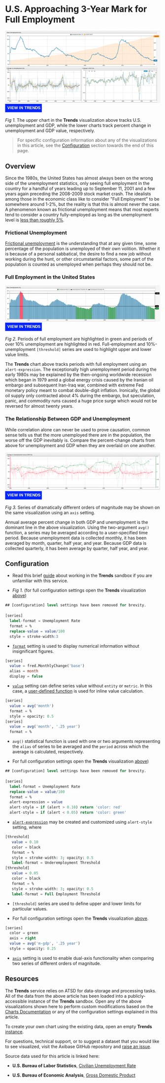 # U.S. Approaching 3-Year Mark for Full Employment

![](./images/unemp-title.png)
[![](./images/button-new.png)](https://trends.axibase.com/3a3b1c01#fullscreen)

*Fig 1.* The upper chart in the **Trends** visualization above tracks U.S. unemployment and GDP, while the lower charts track percent change in unemployment and GDP value, respectively.

> For specific configuration information about any of the visualizations in this article, see the [Configuration](#configuration) section towards the end of this page.

## Overview

Since the 1980s, the United States has almost always been on the wrong side of the unemployment statistics, only seeing full employment in the country for a handful of years leading up to September 11, 2001 and a few years again preceding the 2008-2009 stock market crash. The idealists among those in the economic class like to consider "Full Employment" to be somewhere around 1-2%, but the reality is that this is almost never the case. A phenomenon known as frictional unemployment means that most experts tend to consider a country fully-employed as long as the unemployment level is [less than roughly 5%](https://www.npr.org/2013/01/03/168508910/what-is-a-good-unemployment-number-really).

### Frictional Unemployment

[Frictional unemployment](https://www.economicshelp.org/blog/glossary/frictional-unemployment/) is the understanding that at any given time, some percentage of the population is unemployed of their own volition. Whether it is because of a personal sabbatical, the desire to find a new job without working during the hunt, or other circumstantial factors, some part of the population is counted as unemployed when perhaps they should not be.

### Full Employment in the United States

![](./images/full-10-employ.png)
[![](./images/button-new.png)](https://trends.axibase.com/39178867#fullscreen)

*Fig 2.* Periods of full employment are highlighted in green and periods of over 10% unemployment are highlighted in red. Full-employment and 10%-unemployment `[threshold]` series are used to highlight upper and lower value limits.

The **Trends** chart above tracks periods with full employment using an `alert-expression`. The exceptionally high unemployment period during the early 1980s may be explained by the then-ongoing worldwide recession which began in 1979 amid a global energy crisis caused by the Iranian oil embargo and subsequent Iran-Iraq war, combined with extreme Fed monetary policy meant to combat double-digit inflation. Ironically, the global oil supply only contracted about 4% during the embargo, but speculation, panic, and commodity runs caused a huge price surge which would not be reversed for almost twenty years.

### The Relationship Between GDP and Unemployment

While correlation alone can never be used to prove causation, common sense tells us that the more unemployed there are in the population, the worse off the GDP inevitably is. Compare the percent-change charts from above for unemployment and GDP when they are overlaid on one another.

![](./images/compare-emp-gdp.png)
[![](./images/button-new.png)](https://trends.axibase.com/2a9d8451#fullscreen)

*Fig 3.* Series of dramatically different orders of magnitude may be shown on the same visualization using an `axis` setting.

Annual average percent change in both GDP and unemployment is the dominant line in the above visualization. Using the two-argument `avg()` function, a series may be averaged according to a user-specified time period. Because unemployment data is collected monthly, it has been averaged by month, quarter, half year, and year. Because GDP data is collected quarterly, it has been average by quarter, half year, and year.

## Configuration

* Read this brief [guide](../../integrations/shared/trends.md) about working in the **Trends** sandbox if you are unfamiliar with this service.

* *Fig 1.* (for full configuration settings open the **Trends** visualization [above](#us-approaching-3-year-mark-for-full-employment))

```sql
## [configuration] level settings have been removed for brevity.

[series]
  label-format = Unemployment Rate
  format = %
  replace-value = value/100
  style = stroke-width:3
```

* [`format`](https://axibase.com/products/axibase-time-series-database/visualization/widgets/configuring-the-widgets/format-settings/) setting is used to display numerical information without insignificant figures.

```sql
[series]
  value = fred.MonthlyChange('base')
  alias = month
  display = false
```

* [`value`](https://axibase.com/products/axibase-time-series-database/visualization/widgets/configuring-the-widgets/) setting can define series value without `entity` or `metric`. In this case, a [user-defined function](https://github.com/axibase/charts/blob/master/syntax/udf.md) is used for inline value calculation.

```sql
[series]
  value = avg('month')
  format = %
  style = opacity: 0.5
[series]
  value = avg('month', '.25 year')
  format = %
```

* `avg()` statistical function is used with one or two arguments representing the `alias` of series to be averaged and the `period` across which the average is calculated, respectively.

* For full configuration settings open the **Trends** visualization [above](#full-employment-in-the-united-states))

```sql
## [configuration] level settings have been removed for brevity.

[series]
  label-format = Unemployment Rate
  replace-value = value/100
  format = %
  alert-expression = value
  alert-style = if (alert > 0.10) return 'color: red'
  alert-style = if (alert < 0.05) return 'color: green'
```

* [`alert-expression`](https://axibase.com/products/axibase-time-series-database/visualization/widgets/configuring-the-widgets/) may be created and customized using `alert-style` setting, where

```sql
[threshold]
   value = 0.10
   color = black
   format = %
   style = stroke-width: 3; opacity: 0.5
   label-format = Underemployment Threshold
[threshold]
   value = 0.05
   color = black
   format = %
   style = stroke-width: 3; opacity: 0.5
   label-format = Full Employment Threshold
```

* `[threshold]` series are used to define upper and lower limits for particular values.

* For full configuration settings open the **Trends** visualization [above](#the-relationship-between-gdp-and-unemployment).

```sql
[series]
  color = green
  axis = right
  value = avg('m-gdp', '.25 year')
  style = opacity: 0.25
```

* [`axis`](https://axibase.com/products/axibase-time-series-database/visualization/widgets/time-chart/#tab-id-2) setting is used to enable dual-axis functionality when comparing two series of different orders of magnitude.

## Resources

The **Trends** service relies on ATSD for data-storage and processing tasks. All of the data from the above article has been loaded into a publicly-accessible instance of the **Trends** sandbox. Open any of the above visualizations shown here to perform custom modifications based on the [Charts Documentation](https://axibase.com/products/axibase-time-series-database/visualization/widgets/) or any of the configuration settings explained in this article.

To create your own chart using the existing data, open an empty **Trends** [instance](https://trends.axibase.com/).

For questions, technical support, or to suggest a dataset that you would like to see visualized, visit the Axibase GitHub repository and [raise an issue](https://github.com/axibase/atsd-use-cases/issues).

Source data used for this article is linked here:

* **U.S. Bureau of Labor Statistics**, [Civilian Unemployment Rate](https://fred.stlouisfed.org/series/UNRATE)

* **U.S. Bureau of Economic Analysis**, [Gross Domestic Product](https://fred.stlouisfed.org/series/GDP)
